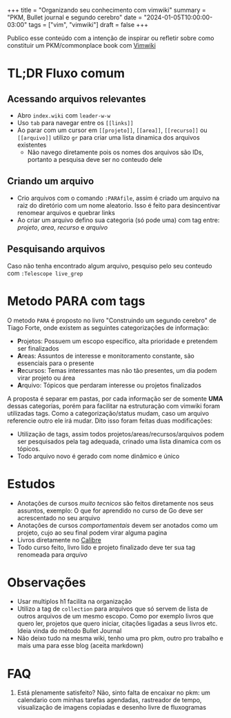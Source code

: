 +++
title = "Organizando seu conhecimento com vimwiki"
summary = "PKM, Bullet journal e segundo cerebro"
date = "2024-01-05T10:00:00-03:00"
tags = ["vim", "vimwiki"]
draft = false
+++

Publico esse conteúdo com a intenção de inspirar ou refletir sobre como constituir um PKM/commonplace book com [Vimwiki](https://github.com/vimwiki/vimwiki)

# TL;DR Fluxo comum

## Acessando arquivos relevantes

- Abro `index.wiki` com `leader-w-w`
- Uso `tab` para navegar entre os `[[links]]`
- Ao parar com um cursor em `[[projeto]]`, `[[area]]`, `[[recurso]]` ou `[[arquivo]]` utilizo `gr` para criar uma lista dinamica dos arquivos existentes
    - Não navego diretamente pois os nomes dos arquivos são IDs, portanto a pesquisa deve ser no conteudo dele

## Criando um arquivo

- Crio arquivos com o comando `:PARAfile`, assim é criado um arquivo na raiz do diretório com um nome aleatorio. Isso é feito para desincentivar renomear arquivos e quebrar links
- Ao criar um arquivo defino sua categoria (só pode uma) com tag entre: *projeto*, *area*, *recurso* e *arquivo*

## Pesquisando arquivos

Caso não tenha encontrado algum arquivo, pesquiso pelo seu conteudo com `:Telescope live_grep`

# Metodo PARA com tags

O metodo `PARA` é proposto no livro "Construindo um segundo cerebro" de Tiago Forte, onde existem as seguintes categorizações de informação:

- **P**rojetos: Possuem um escopo específico, alta prioridade e pretendem ser finalizados
- **A**reas: Assuntos de interesse e monitoramento constante, são essenciais para o presente
- **R**ecursos: Temas interessantes mas não tão presentes, um dia podem virar projeto ou área
- **A**rquivo: Tópicos que perdaram interesse ou projetos finalizados

A proposta é separar em pastas, por cada informação ser de somente **UMA** dessas categorias, porém para facilitar na estruturação com vimwiki foram utilizadas tags. Como a categorização/status mudam, caso um arquivo referencie outro ele irá mudar. Dito isso foram feitas duas modificações:

- Utilização de tags, assim todos projetos/areas/recursos/arquivos podem ser pesquisados pela tag adequada, crinado uma lista dinamica com os tópicos.
- Todo arquivo novo é gerado com nome dinâmico e único

# Estudos

- Anotações de cursos *muito tecnicos* são feitos diretamente nos seus assuntos, exemplo: O que for aprendido no curso de Go deve ser acrescentado no seu arquivo
- Anotações de cursos *comportamentais* devem ser anotados como um projeto, cujo ao seu final podem virar alguma pagina
- Livros diretamente no [Calibre](https://calibre-ebook.com/)
- Todo curso feito, livro lido e projeto finalizado deve ter sua tag renomeada para *arquivo*

# Observações

- Usar multiplos h1 facilita na organização
- Utilizo a tag de `collection` para arquivos que só servem de lista de outros arquivos de um mesmo escopo. Como por exemplo livros que quero ler, projetos que quero iniciar, citações ligadas a seus livros etc. Ideia vinda do método Bullet Journal
- Não deixo tudo na mesma wiki, tenho uma pro pkm, outro pro trabalho e mais uma para esse blog (aceita markdown)

# FAQ

1. Está plenamente satisfeito? Não, sinto falta de encaixar no pkm: um calendario com minhas tarefas agendadas, rastreador de tempo, visualização de imagens copiadas e desenho livre de fluxogramas
